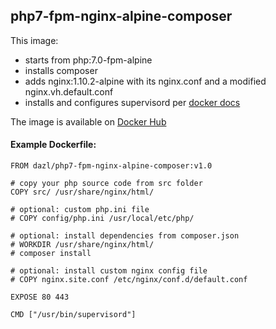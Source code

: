 ## php7-fpm-nginx-alpine-composer

This image:

 - starts from php:7.0-fpm-alpine
 - installs composer
 - adds nginx:1.10.2-alpine with its nginx.conf and a modified nginx.vh.default.conf
 - installs and configures supervisord per [docker docs](https://docs.docker.com/engine/admin/using_supervisord/)

The image is available on [Docker Hub](https://hub.docker.com/r/dazl/php7-fpm-nginx-alpine-composer/)

#### Example Dockerfile:

```
FROM dazl/php7-fpm-nginx-alpine-composer:v1.0

# copy your php source code from src folder
COPY src/ /usr/share/nginx/html/

# optional: custom php.ini file
# COPY config/php.ini /usr/local/etc/php/

# optional: install dependencies from composer.json
# WORKDIR /usr/share/nginx/html/
# composer install

# optional: install custom nginx config file
# COPY nginx.site.conf /etc/nginx/conf.d/default.conf

EXPOSE 80 443

CMD ["/usr/bin/supervisord"]
```
